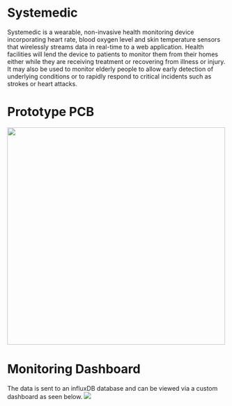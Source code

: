 # Systemedic
Systemedic is a wearable, non-invasive health monitoring device incorporating heart rate, blood oxygen level and skin temperature sensors that wirelessly streams data in real-time to a web application. Health facilities will lend the device to patients to monitor them from their homes either while they are receiving treatment or recovering from illness or injury.
It may also be used to monitor elderly people to allow early detection of underlying conditions or to rapidly respond to critical incidents such as strokes or heart attacks. 

# Prototype PCB
<img src="https://i.ibb.co/bm6Cnh5/IMG-20210722-101328448-2.jpg" width="500">

# Monitoring Dashboard
The data is sent to an influxDB database and can be viewed via a custom dashboard as seen below.
![](https://i.ibb.co/gr9t9dh/Untitled.png)
